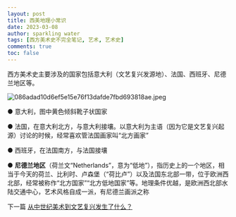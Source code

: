 ```yaml
---
layout: post
title: 西美地理小常识
date: 2023-03-08
author: sparkling water
tags: [西方美术史不完全笔记, 艺术, 艺术史]
comments: true
toc: false
---
```


西方美术史主要涉及的国家包括意大利（文艺复兴发源地）、法国、西班牙、尼德兰地区等。

![086adad10d6ef5e15e76f13dafde7fbd693818ae.jpeg](https://s2.loli.net/2023/12/12/UzIROJgFdtcn6Zr.jpg)

● 意大利，图中黄色倾斜靴子状国家

● 法国，在意大利北方，与意大利接壤。以意大利为主语（因为它是文艺复兴起源）讨论的时候，经常喜欢管法国画家叫“北方画家”

● 西班牙，在法国南方，与法国接壤

● **尼德兰地区**（荷兰文“Netherlands”，意为“低地”），指历史上的一个地区，相当于今天的荷兰、比利时、卢森堡（“荷比卢”）以及法国东北部一带，位于欧洲西北部，经常被称作“北方国家”“北方低地国家”等。地理条件优越，是欧洲西北部水陆交通中心，艺术风格自成一派，有尼德兰画派之称



下一篇 [从中世纪美术到文艺复兴发生了什么？]()